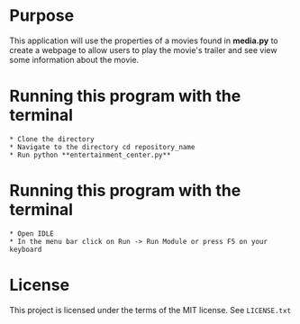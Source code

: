 # Purpose
 This application will use the properties of a movies found in **media.py**
  to create a webpage to allow users to play the movie's trailer and see
  view some information about the movie.

# Running this program with the terminal
    * Clone the directory
    * Navigate to the directory cd repository_name
    * Run python **entertainment_center.py**

# Running this program with the terminal
    * Open IDLE
    * In the menu bar click on Run -> Run Module or press F5 on your keyboard

# License
This project is licensed under the terms of the MIT license. See `LICENSE.txt`
